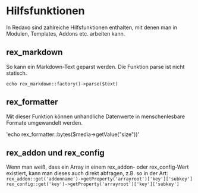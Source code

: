 # Hilfsfunktionen

In Redaxo sind zahlreiche Hilfsfunktionen enthalten, mit denen man in Modulen, Templates, Addons etc. arbeiten kann. 

## rex_markdown

So kann ein Markdown-Text geparst werden. Die Funktion parse ist nicht statisch.

`echo rex_markdown::factory()->parse($text)`


## rex_formatter

Mit dieser Funktion können unhandliche Datenwerte in menschenlesbare Formate umgewandelt werden.

'echo rex_formatter::bytes($media->getValue("size"))'

## rex_addon und rex_config

Wenn man weiß, dass ein Array in einem rex_addon- oder rex_config-Wert existiert, kann man dieses auch direkt abfragen, z.B. so in der Art:
`rex_addon::get('addonname')->getProperty('arrayroot')['key']['subkey']`
`rex_config::get('key')->getProperty('arrayroot')['key']['subkey']`
